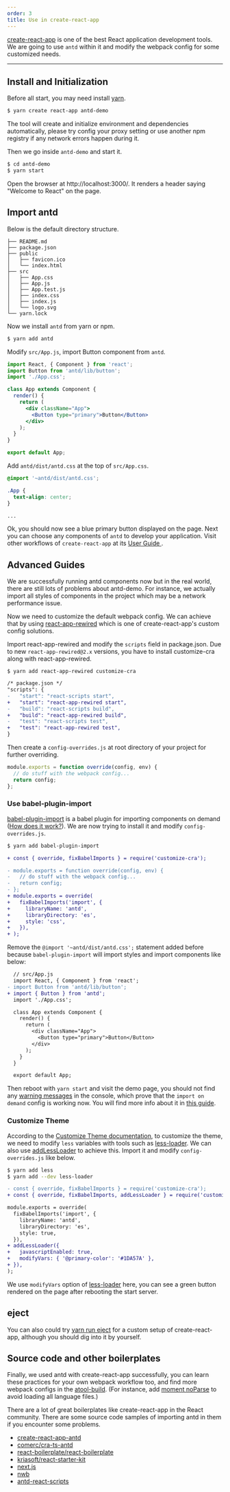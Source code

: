 ```yaml
---
order: 3
title: Use in create-react-app
---
```


[create-react-app](https://github.com/facebookincubator/create-react-app) is one of the best React application development tools. We are going to use `antd` within it and modify the webpack config for some customized needs.

---

## Install and Initialization

Before all start, you may need install [yarn](https://github.com/yarnpkg/yarn/).

```bash
$ yarn create react-app antd-demo
```

The tool will create and initialize environment and dependencies automatically,
please try config your proxy setting or use another npm registry if any network errors happen during it.

Then we go inside `antd-demo` and start it.

```bash
$ cd antd-demo
$ yarn start
```

Open the browser at http://localhost:3000/. It renders a header saying "Welcome to React" on the page.

## Import antd

Below is the default directory structure.

```
├── README.md
├── package.json
├── public
│   ├── favicon.ico
│   └── index.html
├── src
│   ├── App.css
│   ├── App.js
│   ├── App.test.js
│   ├── index.css
│   ├── index.js
│   └── logo.svg
└── yarn.lock
```

Now we install `antd` from yarn or npm.

```bash
$ yarn add antd
```

Modify `src/App.js`, import Button component from `antd`.

```jsx
import React, { Component } from 'react';
import Button from 'antd/lib/button';
import './App.css';

class App extends Component {
  render() {
    return (
      <div className="App">
        <Button type="primary">Button</Button>
      </div>
    );
  }
}

export default App;
```

Add `antd/dist/antd.css` at the top of `src/App.css`.

```css
@import '~antd/dist/antd.css';

.App {
  text-align: center;
}

...
```

Ok, you should now see a blue primary button displayed on the page. Next you can choose any components of `antd` to develop your application. Visit other workflows of `create-react-app` at its [User Guide ](https://github.com/facebookincubator/create-react-app/blob/master/packages/react-scripts/template/README.md).


## Advanced Guides

We are successfully running antd components now but in the real world, there are still lots of problems about antd-demo.
For instance, we actually import all styles of components in the project which may be a network performance issue.

Now we need to customize the default webpack config. We can achieve that by using [react-app-rewired](https://github.com/timarney/react-app-rewired) which is one of create-react-app's custom config solutions.

Import react-app-rewired and modify the `scripts` field in package.json. Due to new `react-app-rewired@2.x` versions, you have to install customize-cra along with react-app-rewired.

```
$ yarn add react-app-rewired customize-cra
```

```diff
/* package.json */
"scripts": {
-   "start": "react-scripts start",
+   "start": "react-app-rewired start",
-   "build": "react-scripts build",
+   "build": "react-app-rewired build",
-   "test": "react-scripts test",
+   "test": "react-app-rewired test",
}
```

Then create a `config-overrides.js` at root directory of your project for further overriding.

```js
module.exports = function override(config, env) {
  // do stuff with the webpack config...
  return config;
};
```

### Use babel-plugin-import

[babel-plugin-import](https://github.com/ant-design/babel-plugin-import) is a babel plugin for importing components on demand ([How does it work?](/docs/react/getting-started#Import-on-Demand)). We are now trying to install it and modify `config-overrides.js`.

```bash
$ yarn add babel-plugin-import
```

```diff
+ const { override, fixBabelImports } = require('customize-cra');

- module.exports = function override(config, env) {
-   // do stuff with the webpack config...
-   return config;
- };
+ module.exports = override(
+   fixBabelImports('import', {
+     libraryName: 'antd',
+     libraryDirectory: 'es',
+     style: 'css',
+   }),
+ );
```

Remove the `@import '~antd/dist/antd.css';` statement added before because `babel-plugin-import` will import styles and import components like below:

```diff
  // src/App.js
  import React, { Component } from 'react';
- import Button from 'antd/lib/button';
+ import { Button } from 'antd';
  import './App.css';

  class App extends Component {
    render() {
      return (
        <div className="App">
          <Button type="primary">Button</Button>
        </div>
      );
    }
  }

  export default App;
```

Then reboot with `yarn start` and visit the demo page, you should not find any [warning messages](https://zos.alipayobjects.com/rmsportal/vgcHJRVZFmPjAawwVoXK.png) in the console, which prove that the `import on demand` config is working now. You will find more info about it in [this guide](/docs/react/getting-started#Import-on-Demand).

### Customize Theme

According to the [Customize Theme documentation](/docs/react/customize-theme), to customize the theme, we need to modify `less` variables with tools such as [less-loader](https://github.com/webpack/less-loader). We can also use [addLessLoader](https://github.com/arackaf/customize-cra#addlessloaderloaderoptions) to achieve this. Import it and modify `config-overrides.js` like below.

```bash
$ yarn add less
$ yarn add --dev less-loader
```

```diff
- const { override, fixBabelImports } = require('customize-cra');
+ const { override, fixBabelImports, addLessLoader } = require('customize-cra');

module.exports = override(
  fixBabelImports('import', {
    libraryName: 'antd',
    libraryDirectory: 'es',
    style: true,
  }),
+ addLessLoader({
+   javascriptEnabled: true,
+   modifyVars: { '@primary-color': '#1DA57A' },
+ }),
);
```

We use `modifyVars` option of [less-loader](https://github.com/webpack/less-loader#less-options) here, you can see a green button rendered on the page after rebooting the start server.

## eject

You can also could try [yarn run eject](https://github.com/facebookincubator/create-react-app#converting-to-a-custom-setup)  for a custom setup of create-react-app, although you should dig into it by yourself.

## Source code and other boilerplates

Finally, we used antd with create-react-app successfully, you can learn these practices for your own webpack workflow too, and find more webpack configs in the [atool-build](https://github.com/ant-tool/atool-build/blob/master/src/getWebpackCommonConfig.js). (For instance, add [moment noParse](https://github.com/ant-tool/atool-build/blob/e4bd2959689b6a95cb5c1c854a5db8c98676bdb3/src/getWebpackCommonConfig.js#L90) to avoid loading all language files.)

There are a lot of great boilerplates like create-react-app in the React community. There are some source code samples of importing antd in them if you encounter some problems.

- [create-react-app-antd](https://github.com/ant-design/create-react-app-antd)
- [comerc/cra-ts-antd](https://github.com/comerc/cra-ts-antd)
- [react-boilerplate/react-boilerplate](https://github.com/ant-design/react-boilerplate)
- [kriasoft/react-starter-kit](https://github.com/ant-design/react-starter-kit)
- [next.js](https://github.com/zeit/next.js/tree/master/examples/with-ant-design)
- [nwb](https://github.com/insin/nwb-examples/tree/master/react-app-antd)
- [antd-react-scripts](https://github.com/minesaner/create-react-app/tree/antd/packages/react-scripts)
